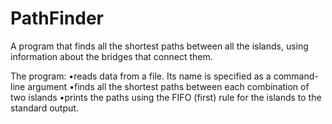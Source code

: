 # PathFinder
A program that finds all the shortest paths between all the islands, using information about the bridges that connect them. 

The program:
•reads data from a file. Its name is specified as a command-line argument
•finds all the shortest paths between each combination of two islands
•prints the paths using the FIFO (first) rule for the islands to the standard output.
